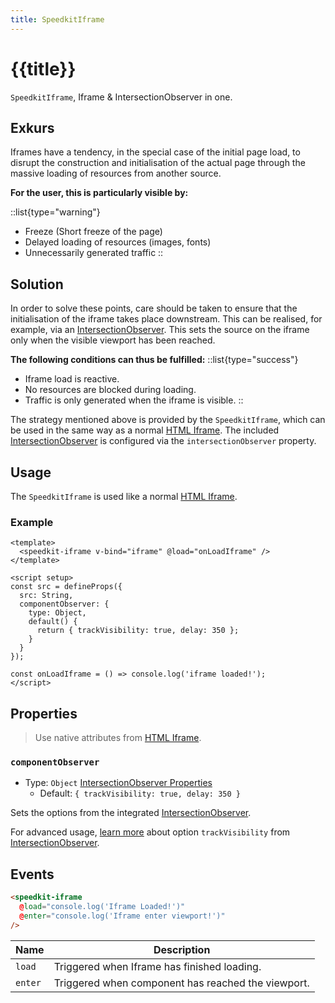 ```yaml
---
title: SpeedkitIframe
---
```


# {{title}}

`SpeedkitIframe`, Iframe & IntersectionObserver in one.

## Exkurs

Iframes have a tendency, in the special case of the initial page load, to disrupt the construction and initialisation of the actual page through the massive loading of resources from another source.

**For the user, this is particularly visible by:**

::list{type="warning"}

- Freeze (Short freeze of the page)
- Delayed loading of resources  (images, fonts)
- Unnecessarily generated traffic
::

## Solution

In order to solve these points, care should be taken to ensure that the initialisation of the iframe takes place downstream.
This can be realised, for example, via an [IntersectionObserver](https://developer.mozilla.org/en-US/docs/Web/API/IntersectionObserver).
This sets the source on the iframe only when the visible viewport has been reached.

**The following conditions can thus be fulfilled:**
::list{type="success"}

- Iframe load is reactive.
- No resources are blocked during loading.
- Traffic is only generated when the iframe is visible.
::

The strategy mentioned above is provided by the `SpeedkitIframe`, which can be used in the same way as a normal [HTML Iframe](https://www.w3schools.com/tags/tag_iframe.asp).
The included [IntersectionObserver](https://developer.mozilla.org/en-US/docs/Web/API/IntersectionObserver) is configured via the `intersectionObserver` property.

## Usage

The `SpeedkitIframe` is used like a normal [HTML Iframe](https://www.w3schools.com/tags/tag_iframe.asp).

### Example

````vue
<template>
  <speedkit-iframe v-bind="iframe" @load="onLoadIframe" />
</template>

<script setup>
const src = defineProps({
  src: String,
  componentObserver: {
    type: Object,
    default() {
      return { trackVisibility: true, delay: 350 };
    }
  }
});

const onLoadIframe = () => console.log('iframe loaded!');
</script>
````

## Properties

> Use native attributes from [HTML Iframe](https://www.w3schools.com/tags/tag_iframe.asp).
>
### `componentObserver`

- Type: `Object` [IntersectionObserver Properties](https://developer.mozilla.org/en-US/docs/Web/API/IntersectionObserver#properties)
  - Default: `{ trackVisibility: true, delay: 350 }`

Sets the options from the integrated [IntersectionObserver](https://developer.mozilla.org/en-US/docs/Web/API/IntersectionObserver).  

For advanced usage, [learn more](https://web.dev/intersectionobserver-v2/) about option `trackVisibility` from [IntersectionObserver](https://developer.mozilla.org/en-US/docs/Web/API/IntersectionObserver).

## Events

````html
<speedkit-iframe 
  @load="console.log('Iframe Loaded!')" 
  @enter="console.log('Iframe enter viewport!')" 
/>
````

| Name    | Description                                        |
| ------- | -------------------------------------------------- |
| `load`  | Triggered when Iframe has finished loading.        |
| `enter` | Triggered when component has reached the viewport. |
